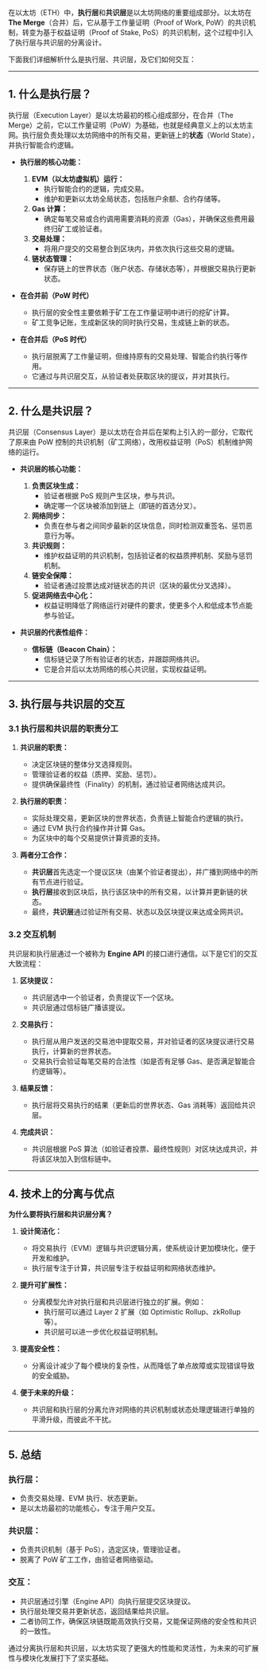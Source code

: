 在以太坊（ETH）中，**执行层**和**共识层**是以太坊网络的重要组成部分。以太坊在 **The Merge**（合并）后，它从基于工作量证明（Proof of Work, PoW）的共识机制，转变为基于权益证明（Proof of Stake, PoS）的共识机制，这个过程中引入了执行层与共识层的分离设计。

下面我们详细解析什么是执行层、共识层，及它们如何交互：

---

## **1. 什么是执行层？**

执行层（Execution Layer）是以太坊最初的核心组成部分，在合并（The Merge）之前，它以工作量证明（PoW）为基础，也就是经典意义上的以太坊主网。执行层负责处理以太坊网络中的所有交易，更新链上的**状态**（World State），并执行智能合约逻辑。

- **执行层的核心功能：**
  1. **EVM（以太坊虚拟机）运行：**
     - 执行智能合约的逻辑，完成交易。
     - 维护和更新以太坊全局状态，包括账户余额、合约存储等。
  2. **Gas 计算：**
     - 确定每笔交易或合约调用需要消耗的资源（Gas），并确保这些费用最终归矿工或验证者。
  3. **交易处理：**
     - 将用户提交的交易整合到区块内，并依次执行这些交易的逻辑。
  4. **链状态管理：**
     - 保存链上的世界状态（账户状态、存储状态等），并根据交易执行更新状态。

- **在合并前（PoW 时代）**
  - 执行层的安全性主要依赖于矿工在工作量证明中进行的挖矿计算。
  - 矿工竞争记账，生成新区块的同时执行交易，生成链上新的状态。

- **在合并后（PoS 时代）**
  - 执行层脱离了工作量证明，但维持原有的交易处理、智能合约执行等作用。
  - 它通过与共识层交互，从验证者处获取区块的提议，并对其执行。

---

## **2. 什么是共识层？**

共识层（Consensus Layer）是以太坊在合并后在架构上引入的一部分，它取代了原来由 PoW 控制的共识机制（矿工网络），改用权益证明（PoS）机制维护网络的运行。

- **共识层的核心功能：**
  1. **负责区块生成：**
     - 验证者根据 PoS 规则产生区块，参与共识。
     - 确定哪一个区块被添加到链上（即链的首选分叉）。
  2. **网络同步：**
     - 负责在参与者之间同步最新的区块信息，同时检测双重签名、惩罚恶意行为等。
  3. **共识规则：**
     - 维护权益证明的共识机制，包括验证者的权益质押机制、奖励与惩罚机制。
  4. **链安全保障：**
     - 验证者通过投票达成对链状态的共识（区块的最优分叉选择）。
  5. **促进网络去中心化：**
     - 权益证明降低了网络运行对硬件的要求，使更多个人和低成本节点能参与验证。

- **共识层的代表性组件：**
  - **信标链（Beacon Chain）：**
    - 信标链记录了所有验证者的状态，并跟踪网络共识。
    - 它是合并后以太坊网络的核心共识层，实现权益证明。

---

## **3. 执行层与共识层的交互**

### **3.1 执行层和共识层的职责分工**
1. **共识层的职责：**
   - 决定区块链的整体分叉选择规则。
   - 管理验证者的权益（质押、奖励、惩罚）。
   - 提供确保最终性（Finality）的机制，通过验证者网络达成共识。

2. **执行层的职责：**
   - 实际处理交易，更新区块的世界状态，负责链上智能合约逻辑的执行。
   - 通过 EVM 执行合约操作并计算 Gas。
   - 为区块中的每个交易提供计算资源的支持。

3. **两者分工合作：**
   - **共识层**首先选定一个提议区块（由某个验证者提出），并广播到网络中的所有节点进行验证。
   - **执行层**接收到区块后，执行该区块中的所有交易，以计算并更新链的状态。
   - 最终，**共识层**通过验证所有交易、状态以及区块提议来达成全网共识。

### **3.2 交互机制**
共识层和执行层通过一个被称为 **Engine API** 的接口进行通信。以下是它们的交互大致流程：

1. **区块提议：**
   - 共识层选中一个验证者，负责提议下一个区块。
   - 共识层通过信标链广播该提议。

2. **交易执行：**
   - 执行层从用户发送的交易池中提取交易，并对验证者的区块提议进行交易执行，计算新的世界状态。
   - 交易执行会验证每笔交易的合法性（如是否有足够 Gas、是否满足智能合约逻辑等）。

3. **结果反馈：**
   - 执行层将交易执行的结果（更新后的世界状态、Gas 消耗等）返回给共识层。

4. **完成共识：**
   - 共识层根据 PoS 算法（如验证者投票、最终性规则）对区块达成共识，并将该区块加入到信标链中。

---

## **4. 技术上的分离与优点**

**为什么要将执行层和共识层分离？**

1. **设计简洁化：**
   - 将交易执行（EVM）逻辑与共识逻辑分离，使系统设计更加模块化，便于开发和维护。
   - 执行层专注于计算，共识层专注于权益证明和网络状态维护。

2. **提升可扩展性：**
   - 分离模型允许对执行层和共识层进行独立的扩展。例如：
     - 执行层可以通过 Layer 2 扩展（如 Optimistic Rollup、zkRollup 等）。
     - 共识层可以进一步优化权益证明机制。

3. **提高安全性：**
   - 分离设计减少了每个模块的复杂性，从而降低了单点故障或实现错误导致的安全威胁。

4. **便于未来的升级：**
   - 共识层和执行层的分离允许对网络的共识机制或状态处理逻辑进行单独的平滑升级，而彼此不干扰。

---

## **5. 总结**
### **执行层：**
- 负责交易处理、EVM 执行、状态更新。
- 是以太坊最初的功能核心，专注于用户交互。

### **共识层：**
- 负责共识机制（基于 PoS），选定区块，管理验证者。
- 脱离了 PoW 矿工工作，由验证者网络驱动。

### **交互：**
- 共识层通过引擎（Engine API）向执行层提交区块提议。
- 执行层处理交易并更新状态，返回结果给共识层。
- 二者协同工作，确保区块链既能高效执行交易，又能保证网络的安全性和共识的一致性。

通过分离执行层和共识层，以太坊实现了更强大的性能和灵活性，为未来的可扩展性与模块化发展打下了坚实基础。